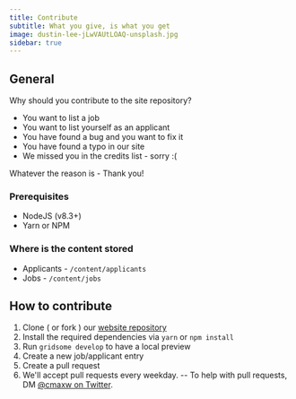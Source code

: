 ```yaml
---
title: Contribute
subtitle: What you give, is what you get
image: dustin-lee-jLwVAUtLOAQ-unsplash.jpg
sidebar: true
---
```


## General

Why should you contribute to the site repository?

* You want to list a job
* You want to list yourself as an applicant
* You have found a bug and you want to fix it
* You have found a typo in our site
* We missed you in the credits list - sorry :(

Whatever the reason is - Thank you!

### Prerequisites

* NodeJS (v8.3+)
* Yarn or NPM

### Where is the content stored

* Applicants - `/content/applicants`
* Jobs - `/content/jobs`

## How to contribute

1. Clone ( or fork ) our [website repository](https://github.com/cmaxw/coronadevjobs)
2. Install the required dependencies via `yarn` or `npm install`
3. Run `gridsome develop` to have a local preview
4. Create a new job/applicant entry
5. Create a pull request
6. We'll accept pull requests every weekday. -- To help with pull requests, DM [@cmaxw on Twitter](https://twitter.com/cmaxw).